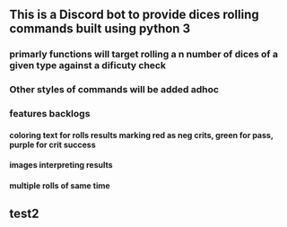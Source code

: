 ## This is a Discord bot to provide dices rolling commands built using python 3

### primarly functions will target rolling a n number of dices of a given type against a dificuty check

### Other styles of commands will be added adhoc

### features backlogs

#### coloring text for rolls results marking red as neg crits, green for pass, purple for crit success

#### images interpreting results

#### multiple rolls of same time

## test2
